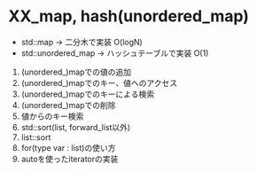 XX_map, hash(unordered_map)
===

- std::map -> 二分木で実装 O(logN)
- std::unordered_map -> ハッシュテーブルで実装 O(1)


1. (unordered_)mapでの値の追加
2. (unordered_)mapでのキー、値へのアクセス
3. (unordered_)mapでのキーによる検索
4. (unordered_)mapでの削除
5. 値からのキー検索
6. std::sort(list, forward_list以外)
7. list::sort
8. for(type var : list)の使い方
9. autoを使ったiteratorの実装
